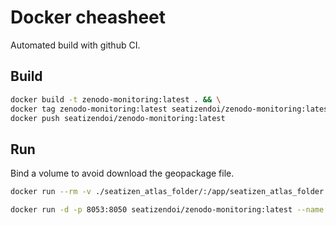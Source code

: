 # Docker cheasheet

Automated build with github CI.

## Build

```bash
docker build -t zenodo-monitoring:latest . && \
docker tag zenodo-monitoring:latest seatizendoi/zenodo-monitoring:latest && \
docker push seatizendoi/zenodo-monitoring:latest
```

## Run


Bind a volume to avoid download the geopackage file.

```bash
docker run --rm -v ./seatizen_atlas_folder/:/app/seatizen_atlas_folder -p 8050:8050 seatizendoi/zenodo-monitoring:latest
```

```bash
docker run -d -p 8053:8050 seatizendoi/zenodo-monitoring:latest --name zenodo-monitoring
```